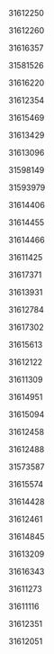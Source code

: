 31612250

31612260

31616357

31581526

31616220

31612354

31615469

31613429

31613096

31598149

31593979

31614406

31614455

31614466

31611425

31617371

31613931

31612784

31617302

31615613

31612122

31611309

31614951

31615094

31612458

31612488

31573587

31615574

31614428

31612461

31614845

31613209

31616343

31611273

31611116

31612351

31612051


